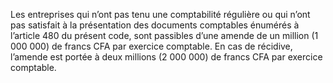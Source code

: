 Les entreprises qui n’ont pas tenu une comptabilité régulière ou qui n’ont pas satisfait à la présentation des documents comptables énumérés à l’article 480 du présent code, sont passibles d’une amende de un million (1 000 000) de francs CFA par exercice comptable.
En cas de récidive, l’amende est portée à deux millions (2 000 000) de francs CFA par exercice comptable.